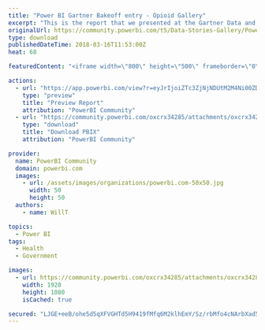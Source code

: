 ```yaml
---
title: "Power BI Gartner Bakeoff entry - Opioid Gallery"
excerpt: "This is the report that we presented at the Gartner Data and Analytics Summit in the bakeoff."
originalUrl: https://community.powerbi.com/t5/Data-Stories-Gallery/Power-BI-Gartner-Bakeoff-entry-Opioid-Gallery/m-p/377969
type: download
publishedDateTime: 2018-03-16T11:53:00Z
heat: 68

featuredContent: "<iframe width=\"800\" height=\"500\" frameborder=\"0\" src=\"https://app.powerbi.com/view?r=eyJrIjoiZTc3ZjNjNDUtM2M4Ni00ZDg2LTgxYTktMDJkMmRiN2VlYjM1IiwidCI6IjcyZjk4OGJmLTg2ZjEtNDFhZi05MWFiLTJkN2NkMDExZGI0NyIsImMiOjV9\"></iframe>"

actions:
  - url: "https://app.powerbi.com/view?r=eyJrIjoiZTc3ZjNjNDUtM2M4Ni00ZDg2LTgxYTktMDJkMmRiN2VlYjM1IiwidCI6IjcyZjk4OGJmLTg2ZjEtNDFhZi05MWFiLTJkN2NkMDExZGI0NyIsImMiOjV9"
    type: "preview"
    title: "Preview Report"
    attribution: "PowerBI Community"
  - url: "https://community.powerbi.com/oxcrx34285/attachments/oxcrx34285/DataStoriesGallery/1702/2/Opioids%20bakeoff.pbix"
    type: "download"
    title: "Download PBIX"
    attribution: "PowerBI Community"

provider:
  name: PowerBI Community
  domain: powerbi.com
  images:
    - url: /assets/images/organizations/powerbi.com-50x50.jpg
      width: 50
      height: 50
  authors:
    - name: WillT

topics:
  - Power BI
tags:
  - Health
  - Government

images:
  - url: https://community.powerbi.com/oxcrx34285/attachments/oxcrx34285/DataStoriesGallery/1702/1/screenshot.png
    width: 1920
    height: 1080
    isCached: true

secured: "LJGE+eeB/ohe5d5qXFVGHTd5H9419fMfq6M2klhEmY/Sz/rbMfo4cNArbXad5wpk9i6doR7TGO/jDv29rypJXqK68NKlvmsjUcch+Zoy0UyAbmz+a++F930zn85fZ6ARBZlmMA/T6iGg+/GTAo402ntnplJ83lbEgqGGncKC5JVMdF6h/mXT8iC/3S5ZePacZ3PSrmOyaWctbVgm5XP62iqcVFJnhI7Z8xywP2TP2k+ulqRCYpKp9qO3CK7VUQWYRUnIeiMy23Ut+ufVlFOt/7MgzcJiWrUAUdPrBEj4ZXBg4hOX82qrakG/go0ZC9yEHI6r/LtVu6ycy+WNHzJHMaQdrYzII5JXA9pOo+WrCjiYWtIwLJzAu/ODf5qkkdJJv8Pvkj+RyBsJJjQaEpf7DJYRVeyUz4rX/2UtGYEoXE4=;NFnAfl0NGsh3OG8Aez5WKQ=="
---
```


